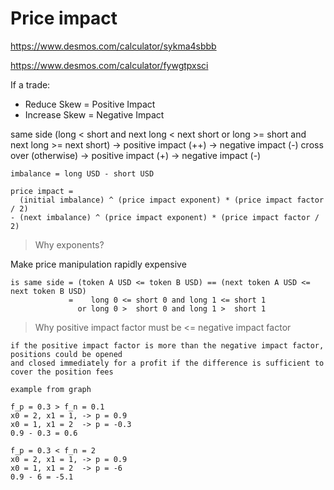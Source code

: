 # Price impact

https://www.desmos.com/calculator/sykma4sbbb

https://www.desmos.com/calculator/fywgtpxsci

If a trade:

- Reduce Skew = Positive Impact
- Increase Skew = Negative Impact

same side (long < short and next long < next short or long >= short and next long >= next short)
-> positive impact (++)
-> negative impact (-)
cross over (otherwise)
-> positive impact (+)
-> negative impact (-)

```
imbalance = long USD - short USD

price impact =
  (initial imbalance) ^ (price impact exponent) * (price impact factor / 2)
- (next imbalance) ^ (price impact exponent) * (price impact factor / 2)
```

> Why exponents?

Make price manipulation rapidly expensive

```
is same side = (token A USD <= token B USD) == (next token A USD <= next token B USD)
             =    long 0 <= short 0 and long 1 <= short 1
               or long 0 >  short 0 and long 1 >  short 1

```

> Why positive impact factor must be <= negative impact factor

```
if the positive impact factor is more than the negative impact factor, positions could be opened
and closed immediately for a profit if the difference is sufficient to cover the position fees

example from graph

f_p = 0.3 > f_n = 0.1
x0 = 2, x1 = 1, -> p = 0.9
x0 = 1, x1 = 2  -> p = -0.3
0.9 - 0.3 = 0.6

f_p = 0.3 < f_n = 2
x0 = 2, x1 = 1, -> p = 0.9
x0 = 1, x1 = 2  -> p = -6
0.9 - 6 = -5.1
```
